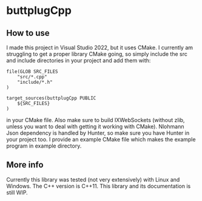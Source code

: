# buttplugCpp
## How to use
I made this project in Visual Studio 2022, but it uses CMake. I currently am struggling to get a proper library CMake going, so simply include the src and include directories in your project and add them with:
```
file(GLOB SRC_FILES    
    "src/*.cpp"
    "include/*.h"
)

target_sources(buttplugCpp PUBLIC
    ${SRC_FILES}
)
```
in your CMake file. Also make sure to build IXWebSockets (without zlib, unless you want to deal with getting it working with CMake). Nlohmann Json dependency is handled by Hunter, so make sure you have Hunter in your project too. I provide an example CMake file which makes the example program in example directory.

## More info
Currently this library was tested (not very extensively) with Linux and Windows. The C++ version is C++11. This library and its documentation is still WIP.
